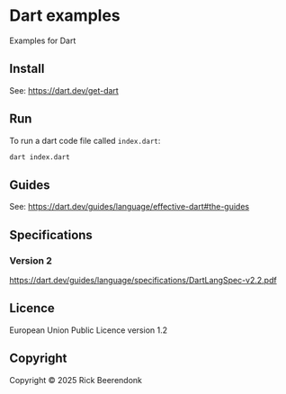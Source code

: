 # Dart examples

Examples for Dart

## Install

See: https://dart.dev/get-dart

## Run

To run a dart code file called `index.dart`:

```bash
dart index.dart
```

## Guides

See: https://dart.dev/guides/language/effective-dart#the-guides

## Specifications

### Version 2

https://dart.dev/guides/language/specifications/DartLangSpec-v2.2.pdf

## Licence

European Union Public Licence version 1.2

## Copyright

Copyright © 2025 Rick Beerendonk
